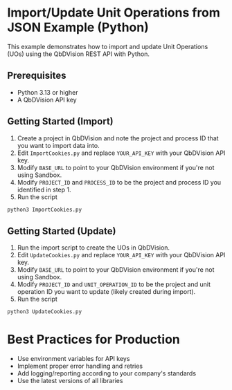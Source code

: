 # Import/Update Unit Operations from JSON Example (Python)

This example demonstrates how to import and update Unit Operations (UOs) using the QbDVision REST API with Python.

## Prerequisites

- Python 3.13 or higher
- A QbDVision API key

## Getting Started (Import)

1. Create a project in QbDVision and note the project and process ID that you want to import data into.
2. Edit `ImportCookies.py` and replace `YOUR_API_KEY` with your QbDVision API key.
3. Modify `BASE_URL` to point to your QbDVision environment if you're not using Sandbox.
4. Modify `PROJECT_ID` and `PROCESS_ID` to be the project and process ID you identified in step 1.
5. Run the script
```bash
python3 ImportCookies.py
```

## Getting Started (Update)

1. Run the import script to create the UOs in QbDVision.
2. Edit `UpdateCookies.py` and replace `YOUR_API_KEY` with your QbDVision API key.
3. Modify `BASE_URL` to point to your QbDVision environment if you're not using Sandbox.
4. Modify `PROJECT_ID` and `UNIT_OPERATION_ID` to be the project and unit operation ID you want to update (likely created during import).
5. Run the script
```bash
python3 UpdateCookies.py
```

# Best Practices for Production
 - Use environment variables for API keys
 - Implement proper error handling and retries
 - Add logging/reporting according to your company's standards
 - Use the latest versions of all libraries
